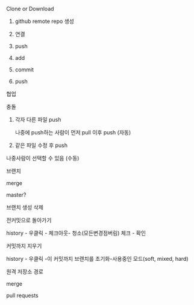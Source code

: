 

Clone or Download



1. github remote repo 생성

2. 연결
3. push



1. add
2. commit
3. push





협업



충돌

1. 각자 다른 파일 push

   나중에 push하는 사람이 먼저 pull 이후 push (자동)
   
2.  같은 파일 수정 후 push

   나중사람이 선택할 수 있음 (수동)



브랜치

merge

master?



브랜치 생성 삭제



전커밋으로 돌아가기

history - 우클릭 - 체크아웃- 청소(모든변경점버림) 체크 - 확인



커밋까지 지우기

history - 우클릭 -이 커밋까지  브랜치를 초기화-사용중인 모드(soft, mixed, hard)







원격 저장소 경로 





merge



pull requests